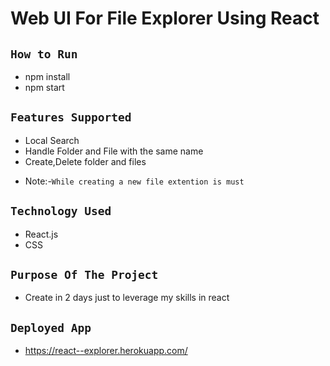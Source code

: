 

# Web UI For File Explorer Using React
## `How to Run`
- npm install
- npm start

## `Features Supported`
- Local Search
- Handle Folder and File with the same name
- Create,Delete folder and files

* Note:-`While creating a new file extention is must`

## `Technology Used`
- React.js
- CSS

## `Purpose Of The Project`
- Create in 2 days just to leverage my skills in react

## `Deployed App`
- https://react--explorer.herokuapp.com/
